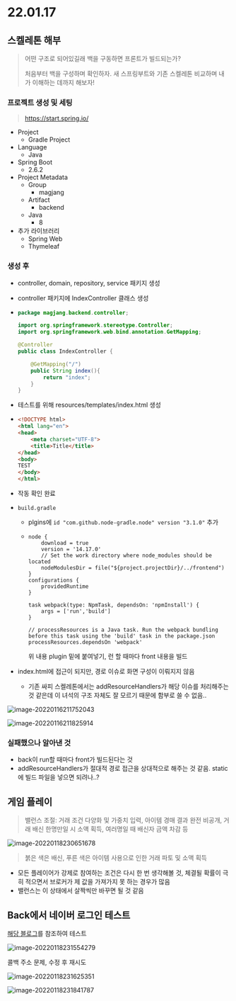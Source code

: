 # 22.01.17

## 스켈레톤 해부

> 어떤 구조로 되어있길래 백을 구동하면 프론트가 빌드되는가?
>
> 처음부터 백을 구성하며 확인하자. 새 스프링부트와 기존 스켈레톤 비교하며 내가 이해하는 데까지 해보자!

### 프로젝트 생성 및 세팅

> https://start.spring.io/

- Project
  - Gradle Project
- Language
  - Java
- Spring Boot
  - 2.6.2
- Project Metadata
  - Group
    - magjang
  - Artifact
    - backend
  - Java
    - 8
- 추가 라이브러리
  - Spring Web
  - Thymeleaf



### 생성 후

- controller, domain, repository, service 패키지 생성

- controller 패키지에 IndexController 클래스 생성

- ```java
  package magjang.backend.controller;
  
  import org.springframework.stereotype.Controller;
  import org.springframework.web.bind.annotation.GetMapping;
  
  @Controller
  public class IndexController {
  
      @GetMapping("/")
      public String index(){
          return "index";
      }
  }
  ```

- 테스트를 위해 resources/templates/index.html 생성

- ```html
  <!DOCTYPE html>
  <html lang="en">
  <head>
      <meta charset="UTF-8">
      <title>Title</title>
  </head>
  <body>
  TEST
  </body>
  </html>
  ```

- 작동 확인 완료

- `build.gradle`

  - plgins에 `id "com.github.node-gradle.node" version "3.1.0"` 추가

  - ```
    node {
    	download = true
    	version = '14.17.0'
    	// Set the work directory where node_modules should be located
    	nodeModulesDir = file("${project.projectDir}/../frontend")
    }
    configurations {
    	providedRuntime
    }
    
    task webpack(type: NpmTask, dependsOn: 'npmInstall') {
    	args = ['run','build']
    }
    
    // processResources is a Java task. Run the webpack bundling before this task using the 'build' task in the package.json
    processResources.dependsOn 'webpack'
    ```

    위 내용 plugin 밑에 붙여넣기, 런 할 때마다 front 내용을 빌드

- index.html에 접근이 되지만, 경로 이슈로 화면 구성이 이뤄지지 않음

  - 기존 싸피 스켈레톤에서는 addResourceHandlers가 해당 이슈를 처리해주는 것 같은데 이 녀석의 구조 자체도 잘 모르기 때문에 함부로 쓸 수 없음..

![image-20220116211752043](README_0117.assets/image-20220116211752043.png)

![image-20220116211825914](README_0117.assets/image-20220116211825914.png)



### 실패했으나 알아낸 것

- back이 run할 때마다 front가 빌드된다는 것
- addResourceHandlers가 절대적 경로 접근을 상대적으로 해주는 것 같음. static에 빌드 파일을 넣으면 되려나..?



## 게임 플레이

> 밸런스 조절: 거래 조건 다양화 및 가중치 입력, 아이템 경매 결과 완전 비공개, 거래 배신 한명만일 시 소액 획득, 여러명일 때 배신자 금액 차감 등

![image-20220118230651678](README_0117.assets/image-20220118230651678.png)

> 붉은 색은 배신, 푸른 색은 아이템 사용으로 인한 거래 파토 및 소액 획득

- 모든 플레이어가 강제로 참여하는 조건은 다시 한 번 생각해볼 것, 체결될 확률이 극히 적으면서 브로커가 제 값을 가져가지 못 하는 경우가 많음
- 밸런스는 이 상태에서 살짝씩만 바꾸면 될 것 같음



## Back에서 네이버 로그인 테스트

[해당 블로그](http://yoonbumtae.com/?p=1818)를 참조하여 테스트

![image-20220118231554279](README_0117.assets/image-20220118231554279.png)



콜백 주소 문제, 수정 후 재시도



![image-20220118231625351](README_0117.assets/image-20220118231625351.png)



![image-20220118231841787](README_0117.assets/image-20220118231841787.png)